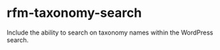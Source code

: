 rfm-taxonomy-search
===================

Include the ability to search on taxonomy names within the WordPress search.

